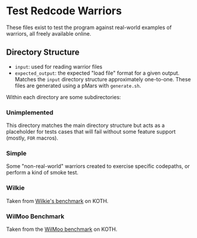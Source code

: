 # Test Redcode Warriors

These files exist to test the program against real-world examples of warriors,
all freely available online.

## Directory Structure

- `input`: used for reading warrior files
- `expected_output`: the expected "load file" format for a given output.
  Matches the `input` directory structure approximately one-to-one. These files
  are generated using a pMars with `generate.sh`.

Within each directory are some subdirectories:

### Unimplemented

This directory matches the main directory structure but acts as a placeholder for
tests cases that will fail without some feature support (mostly, `FOR` macros).

### Simple

Some "non-real-world" warriors created to exercise specific codepaths, or perform
a kind of smoke test.

### Wilkie

Taken from [Wilkie's benchmark](http://www.koth.org/wilkies/) on KOTH.

### WilMoo Benchmark

Taken from the [WilMoo benchmark](http://www.koth.org/wilmoo/) on KOTH.
